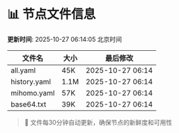 # 📊 节点文件信息

**更新时间**: 2025-10-27 06:14:05 北京时间

| 文件名 | 大小 | 最后修改 |
|--------|------|----------|
| all.yaml | 45K | 2025-10-27 06:14 |
| history.yaml | 1.1M | 2025-10-27 06:14 |
| mihomo.yaml | 57K | 2025-10-27 06:14 |
| base64.txt | 39K | 2025-10-27 06:14 |

> 🔄 文件每30分钟自动更新，确保节点的新鲜度和可用性

